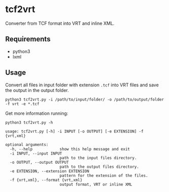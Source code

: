 # tcf2vrt

Converter from TCF format into VRT and inline XML.

## Requirements

- python3
- lxml

## Usage

Convert all files in input folder with extension `.tcf` into VRT files and save the output in the output folder.

```shell
python3 tcf2vrt.py -i /path/to/input/folder/ -o /path/to/output/folder -f vrt -e *.tcf
```

Get more information running:

```
python3 tcf2vrt.py -h

usage: tcf2vrt.py [-h] -i INPUT [-o OUTPUT] [-e EXTENSION] -f {vrt,xml}

optional arguments:
  -h, --help            show this help message and exit
  -i INPUT, --input INPUT
                        path to the input files directory.
  -o OUTPUT, --output OUTPUT
                        path to the output files directory.
  -e EXTENSION, --extension EXTENSION
                        pattern for the extension of the files.
  -f {vrt,xml}, --format {vrt,xml}
                        output format, VRT or inline XML
```